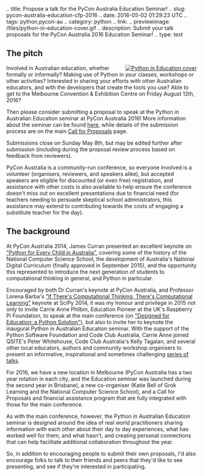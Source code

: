 .. title: Propose a talk for the PyCon Australia Education Seminar!
.. slug: pycon-australia-education-cfp-2016
.. date: 2016-05-02 01:29:23 UTC
.. tags: python,pycon-au
.. category: python
.. link:
.. previewimage: /files/python-in-education-cover.gif
.. description:
   Submit your talk proposals for the PyCon Australia 2016 Education Seminar!
.. type: text

The pitch
---------


<div style="float: right">
  <a href="https://www.oreilly.com/programming/free/python-in-education.csp">
    <img src="/files/python-in-education-cover.gif"
         alt="Python in Education cover" />
   </a>
</div>

Involved in Australian education, whether formally or informally?
Making use of Python in your classes, workshops or other activities?
Interested in sharing your efforts with other Australian educators, and with
the developers that create the tools you use? Able to get to the Melbourne
Convention & Exhibition Centre on Friday August 12th, 2016?

Then please consider submitting a proposal to speak at the Python in Australian
Education seminar at PyCon Australia 2016! More information about the seminar
can be found
[here](https://2016.pycon-au.org/programme/python_in_education_seminar),
while details of the submission process are on the main
[Call for Proposals](https://2016.pycon-au.org/programme/call_for_proposals)
page.

Submissions close on Sunday May 8th, but may be edited further after submission
(including during the proposal review process based on feedback from reviewers).

PyCon Australia is a community-run conference, so everyone involved is a
volunteer (organisers, reviewers, and speakers alike), but accepted speakers
are eligible for discounted (or even free) registration, and assistance with
other costs is also available to help ensure the conference doesn't miss out
on excellent presentations due to financial need (for teachers needing to
persuade skeptical school administrators, this assistance may extend to
contributing towards the costs of engaging a substitute teacher for the day).


The background
--------------

At PyCon Australia 2014, James Curran presented an excellent keynote on
["Python for Every Child in Australia"](https://www.youtube.com/watch?v=iVv7fCwVbp4),
covering some of the history of the National Computer Science School, the
development of Australia's National Digital Curriculum (finally approved in
September 2015), and the opportunity this represented to introduce the next
generation of students to computational thinking in general, and Python in
particular.

Encouraged by both Dr Curran's keynote at PyCon Australia, and Professor Lorena
Barba's
["If There's Computational Thinking, There's Computational Learning"](https://www.youtube.com/watch?v=TWxwKDT88GU) keynote at SciPy 2014, it was my honour and privilege
in 2015 not only to invite Carrie Anne Philbin, Education Pioneer at the
UK's Raspberry Pi Foundation, to speak at the main conference (on
["Designed for Education: a Python Solution"](https://www.youtube.com/watch?v=gaFk0Sya_HI)),
but also to invite her to keynote the inaugural Python in Australian Education
seminar. With the support of the Python Software Foundation and Code Club
Australia, Carrie Anne joined QSITE's Peter Whitehouse, Code Club Australia's
Kelly Tagalan, and several other local educators, authors and community workshop
organisers to present an informative, inspirational and sometimes challenging
[series of talks](https://www.youtube.com/playlist?list=PLs4CJRBY5F1I5vuApyUXp6bLWly1E-b0s).

For 2016, we have a new location in Melbourne (PyCon Australia has a two year
rotation in each city, and the Education seminar was launched during the
second year in Brisbane), a new co-organiser (Katie Bell of Grok Learning and
the National Computer Science School), and a Call for Proposals and financial
assistance program that are fully integrated with those for the main conference.

As with the main conference, however, the Python in Australian Education seminar
is designed around the idea of real world practitioners sharing information with
each other about their day to day experiences, what has worked well for them,
and what hasn't, and creating personal connections that can help facilitate
additional collaboration throughout the year.

So, in addition to encouraging people to submit their own proposals, I'd also
encourage folks to talk to their friends and peers that they'd like to see
presenting, and see if they're interested in participating.
